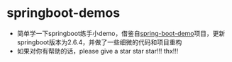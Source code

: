 # springboot-demos
- 简单学一下springboot练手小demo，借鉴自[spring-boot-demo](https://github.com/xkcoding/spring-boot-demo)项目，更新springboot版本为2.6.4，并做了一些细微的代码和项目重构
- 如果对你有帮助的话，please give a star star star!!!  thx!!!
